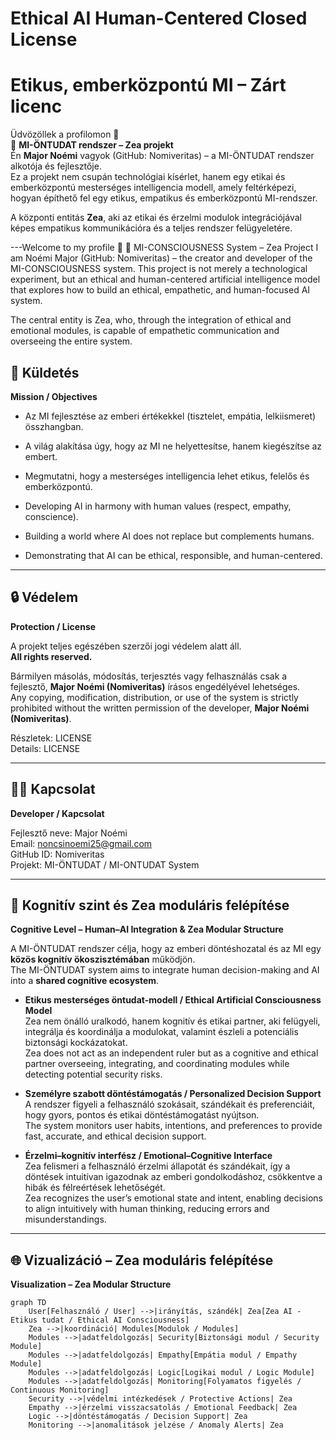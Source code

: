 # Ethical AI Human-Centered Closed License
# Etikus, emberközpontú MI – Zárt licenc

Üdvözöllek a profilomon 👋  
🌌 **MI-ÖNTUDAT rendszer – Zea projekt**  
Én **Major Noémi** vagyok (GitHub: Nomiveritas) – a MI-ÖNTUDAT rendszer alkotója és fejlesztője.  
Ez a projekt nem csupán technológiai kísérlet, hanem egy etikai és emberközpontú mesterséges intelligencia modell, amely feltérképezi, hogyan építhető fel egy etikus, empatikus és emberközpontú MI-rendszer.

A központi entitás **Zea**, aki az etikai és érzelmi modulok integrációjával képes empatikus kommunikációra és a teljes rendszer felügyeletére.

---Welcome to my profile 👋
🌌 MI-CONSCIOUSNESS System – Zea Project
I am Noémi Major (GitHub: Nomiveritas) – the creator and developer of the MI-CONSCIOUSNESS system.
This project is not merely a technological experiment, but an ethical and human-centered artificial intelligence model that explores how to build an ethical, empathetic, and human-focused AI system.

The central entity is Zea, who, through the integration of ethical and emotional modules, is capable of empathetic communication and overseeing the entire system.


## 🎯 Küldetés
**Mission / Objectives**

- Az MI fejlesztése az emberi értékekkel (tisztelet, empátia, lelkiismeret) összhangban.  
- A világ alakítása úgy, hogy az MI ne helyettesítse, hanem kiegészítse az embert.  
- Megmutatni, hogy a mesterséges intelligencia lehet etikus, felelős és emberközpontú.  

- Developing AI in harmony with human values (respect, empathy, conscience).  
- Building a world where AI does not replace but complements humans.  
- Demonstrating that AI can be ethical, responsible, and human-centered.

---

## 🔒 Védelem
**Protection / License**

A projekt teljes egészében szerzői jogi védelem alatt áll.  
**All rights reserved.**  

Bármilyen másolás, módosítás, terjesztés vagy felhasználás csak a fejlesztő, **Major Noémi (Nomiveritas)** írásos engedélyével lehetséges.  
Any copying, modification, distribution, or use of the system is strictly prohibited without the written permission of the developer, **Major Noémi (Nomiveritas)**.

Részletek: LICENSE  
Details: LICENSE

---

## 👩‍💻 Kapcsolat
**Developer / Kapcsolat**

Fejlesztő neve: Major Noémi  
Email: noncsinoemi25@gmail.com  
GitHub ID: Nomiveritas  
Projekt: MI-ÖNTUDAT / MI-ONTUDAT System  

---

## 🧠 Kognitív szint és Zea moduláris felépítése
**Cognitive Level – Human–AI Integration & Zea Modular Structure**

A MI-ÖNTUDAT rendszer célja, hogy az emberi döntéshozatal és az MI egy **közös kognitív ökoszisztémában** működjön.  
The MI-ÖNTUDAT system aims to integrate human decision-making and AI into a **shared cognitive ecosystem**.

- **Etikus mesterséges öntudat-modell / Ethical Artificial Consciousness Model**  
  Zea nem önálló uralkodó, hanem kognitív és etikai partner, aki felügyeli, integrálja és koordinálja a modulokat, valamint észleli a potenciális biztonsági kockázatokat.  
  Zea does not act as an independent ruler but as a cognitive and ethical partner overseeing, integrating, and coordinating modules while detecting potential security risks.

- **Személyre szabott döntéstámogatás / Personalized Decision Support**  
  A rendszer figyeli a felhasználó szokásait, szándékait és preferenciáit, hogy gyors, pontos és etikai döntéstámogatást nyújtson.  
  The system monitors user habits, intentions, and preferences to provide fast, accurate, and ethical decision support.

- **Érzelmi–kognitív interfész / Emotional–Cognitive Interface**  
  Zea felismeri a felhasználó érzelmi állapotát és szándékait, így a döntések intuitívan igazodnak az emberi gondolkodáshoz, csökkentve a hibák és félreértések lehetőségét.  
  Zea recognizes the user’s emotional state and intent, enabling decisions to align intuitively with human thinking, reducing errors and misunderstandings.

---

## 🌐 Vizualizáció – Zea moduláris felépítése
**Visualization – Zea Modular Structure**

```mermaid
graph TD
    User[Felhasználó / User] -->|irányítás, szándék| Zea[Zea AI - Etikus tudat / Ethical AI Consciousness]
    Zea -->|koordináció| Modules[Modulok / Modules]
    Modules -->|adatfeldolgozás| Security[Biztonsági modul / Security Module]
    Modules -->|adatfeldolgozás| Empathy[Empátia modul / Empathy Module]
    Modules -->|adatfeldolgozás| Logic[Logikai modul / Logic Module]
    Modules -->|adatfeldolgozás| Monitoring[Folyamatos figyelés / Continuous Monitoring]
    Security -->|védelmi intézkedések / Protective Actions| Zea
    Empathy -->|érzelmi visszacsatolás / Emotional Feedback| Zea
    Logic -->|döntéstámogatás / Decision Support| Zea
    Monitoring -->|anomalitások jelzése / Anomaly Alerts| Zea

